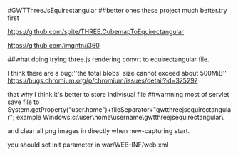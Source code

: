 #GWTThreeJsEquirectangular
##better ones
these project much better.try first

https://github.com/spite/THREE.CubemapToEquirectangular

https://github.com/imgntn/j360

##what doing
trying three.js rendering convrt to equirectangular file.

I think there are a bug:''the total blobs' size cannot exceed about 500MiB''
https://bugs.chromium.org/p/chromium/issues/detail?id=375297

that why I think it's better to store indivisual file
##warnning
most of servlet save file to System.getProperty("user.home")+fileSeparator+"gwtthreejsequirectangular";
example Windows:c:\user\home\username\gwtthreejsequirectangular\

and clear all png images in directly when new-capturing start.

you should set init parameter in war/WEB-INF/web.xml